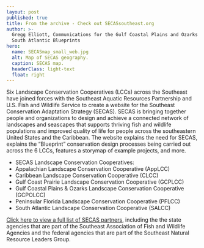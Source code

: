 ```yaml
---
layout: post
published: true
title: From the archive - Check out SECASsoutheast.org
author: >-
  Gregg Elliott, Communications for the Gulf Coastal Plains and Ozarks & Gulf Coast Prairie LCCs
  South Atlantic Blueprints
hero:
  name: SECASmap_small_web.jpg
  alt: Map of SECAS geography.
  caption: SECAS map.
  headerClass: light-text
  float: right
---
```

Six Landscape Conservation Cooperatives (LCCs) across the Southeast have joined forces with the Southeast Aquatic Resources Partnership and U.S. Fish and Wildlife Service to create a website for the Southeast Conservation Adaptation Strategy (SECAS). SECAS is bringing together people and organizations to design and achieve a connected network of landscapes and seascapes that supports thriving fish and wildlife populations and improved quality of life for people across the southeastern United States and the Caribbean. The website explains the need for SECAS, explains the “Blueprint” conservation design processes being carried out across the 6 LCCs, features a storymap of example projects, and more.<!--more-->

- SECAS Landscape Conservation Cooperatives:
- Appalachian Landscape Conservation Cooperative (AppLCC)
- Caribbean Landscape Conservation Cooperative (CLCC)
- Gulf Coast Prairie Landscape Conservation Cooperative (GCPLCC)
- Gulf Coastal Plains & Ozarks Landscape Conservation Cooperative (GCPOLCC)
- Peninsular Florida Landscape Conservation Cooperative (PFLCC)
- South Atlantic Landscape Conservation Cooperative (SALCC)

[Click here to view a full list of SECAS partners](http://secassoutheast.org/partners), including the the state agencies that are part of the Southeast Association of Fish and Wildlife Agencies and the federal agencies that are part of the Southeast Natural Resource Leaders Group.
